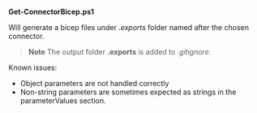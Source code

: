 

**Get-ConnectorBicep.ps1** 

Will generate a bicep files under _.exports_ folder named after the chosen connector. 

> **Note** The output folder **.exports** is added to _.gitignore_.

Known issues:

- Object parameters are not handled correctly
- Non-string parameters are sometimes expected as strings in the parameterValues section.

